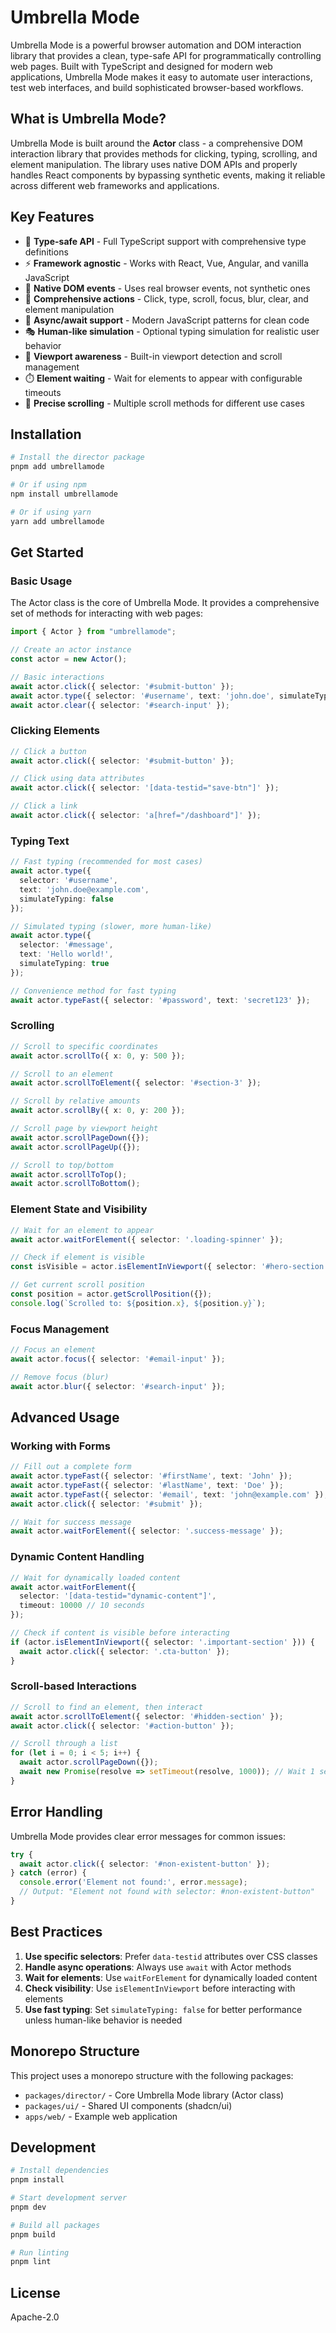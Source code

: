 # Umbrella Mode

Umbrella Mode is a powerful browser automation and DOM interaction library that provides a clean, type-safe API for programmatically controlling web pages. Built with TypeScript and designed for modern web applications, Umbrella Mode makes it easy to automate user interactions, test web interfaces, and build sophisticated browser-based workflows.

## What is Umbrella Mode?

Umbrella Mode is built around the **Actor** class - a comprehensive DOM interaction library that provides methods for clicking, typing, scrolling, and element manipulation. The library uses native DOM APIs and properly handles React components by bypassing synthetic events, making it reliable across different web frameworks and applications.

## Key Features

- 🎯 **Type-safe API** - Full TypeScript support with comprehensive type definitions
- ⚡ **Framework agnostic** - Works with React, Vue, Angular, and vanilla JavaScript
- 🚀 **Native DOM events** - Uses real browser events, not synthetic ones
- 📱 **Comprehensive actions** - Click, type, scroll, focus, blur, clear, and element manipulation
- 🔄 **Async/await support** - Modern JavaScript patterns for clean code
- 🎭 **Human-like simulation** - Optional typing simulation for realistic user behavior
- 📏 **Viewport awareness** - Built-in viewport detection and scroll management
- ⏱️ **Element waiting** - Wait for elements to appear with configurable timeouts
- 🎯 **Precise scrolling** - Multiple scroll methods for different use cases

## Installation

```bash
# Install the director package
pnpm add umbrellamode

# Or if using npm
npm install umbrellamode

# Or if using yarn
yarn add umbrellamode
```

## Get Started

### Basic Usage

The Actor class is the core of Umbrella Mode. It provides a comprehensive set of methods for interacting with web pages:

```typescript
import { Actor } from "umbrellamode";

// Create an actor instance
const actor = new Actor();

// Basic interactions
await actor.click({ selector: '#submit-button' });
await actor.type({ selector: '#username', text: 'john.doe', simulateTyping: false });
await actor.clear({ selector: '#search-input' });
```

### Clicking Elements

```typescript
// Click a button
await actor.click({ selector: '#submit-button' });

// Click using data attributes
await actor.click({ selector: '[data-testid="save-btn"]' });

// Click a link
await actor.click({ selector: 'a[href="/dashboard"]' });
```

### Typing Text

```typescript
// Fast typing (recommended for most cases)
await actor.type({
  selector: '#username',
  text: 'john.doe@example.com',
  simulateTyping: false
});

// Simulated typing (slower, more human-like)
await actor.type({
  selector: '#message',
  text: 'Hello world!',
  simulateTyping: true
});

// Convenience method for fast typing
await actor.typeFast({ selector: '#password', text: 'secret123' });
```

### Scrolling

```typescript
// Scroll to specific coordinates
await actor.scrollTo({ x: 0, y: 500 });

// Scroll to an element
await actor.scrollToElement({ selector: '#section-3' });

// Scroll by relative amounts
await actor.scrollBy({ x: 0, y: 200 });

// Scroll page by viewport height
await actor.scrollPageDown({});
await actor.scrollPageUp({});

// Scroll to top/bottom
await actor.scrollToTop();
await actor.scrollToBottom();
```

### Element State and Visibility

```typescript
// Wait for an element to appear
await actor.waitForElement({ selector: '.loading-spinner' });

// Check if element is visible
const isVisible = actor.isElementInViewport({ selector: '#hero-section' });

// Get current scroll position
const position = actor.getScrollPosition({});
console.log(`Scrolled to: ${position.x}, ${position.y}`);
```

### Focus Management

```typescript
// Focus an element
await actor.focus({ selector: '#email-input' });

// Remove focus (blur)
await actor.blur({ selector: '#search-input' });
```

## Advanced Usage

### Working with Forms

```typescript
// Fill out a complete form
await actor.typeFast({ selector: '#firstName', text: 'John' });
await actor.typeFast({ selector: '#lastName', text: 'Doe' });
await actor.typeFast({ selector: '#email', text: 'john@example.com' });
await actor.click({ selector: '#submit' });

// Wait for success message
await actor.waitForElement({ selector: '.success-message' });
```

### Dynamic Content Handling

```typescript
// Wait for dynamically loaded content
await actor.waitForElement({ 
  selector: '[data-testid="dynamic-content"]',
  timeout: 10000 // 10 seconds
});

// Check if content is visible before interacting
if (actor.isElementInViewport({ selector: '.important-section' })) {
  await actor.click({ selector: '.cta-button' });
}
```

### Scroll-based Interactions

```typescript
// Scroll to find an element, then interact
await actor.scrollToElement({ selector: '#hidden-section' });
await actor.click({ selector: '#action-button' });

// Scroll through a list
for (let i = 0; i < 5; i++) {
  await actor.scrollPageDown({});
  await new Promise(resolve => setTimeout(resolve, 1000)); // Wait 1 second
}
```

## Error Handling

Umbrella Mode provides clear error messages for common issues:

```typescript
try {
  await actor.click({ selector: '#non-existent-button' });
} catch (error) {
  console.error('Element not found:', error.message);
  // Output: "Element not found with selector: #non-existent-button"
}
```

## Best Practices

1. **Use specific selectors**: Prefer `data-testid` attributes over CSS classes
2. **Handle async operations**: Always use `await` with Actor methods
3. **Wait for elements**: Use `waitForElement` for dynamically loaded content
4. **Check visibility**: Use `isElementInViewport` before interacting with elements
5. **Use fast typing**: Set `simulateTyping: false` for better performance unless human-like behavior is needed

## Monorepo Structure

This project uses a monorepo structure with the following packages:

- `packages/director/` - Core Umbrella Mode library (Actor class)
- `packages/ui/` - Shared UI components (shadcn/ui)
- `apps/web/` - Example web application

## Development

```bash
# Install dependencies
pnpm install

# Start development server
pnpm dev

# Build all packages
pnpm build

# Run linting
pnpm lint
```

## License

Apache-2.0
